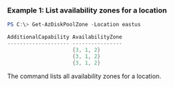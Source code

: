 ### Example 1: List availability zones for a location
```powershell
PS C:\> Get-AzDiskPoolZone -Location eastus

AdditionalCapability AvailabilityZone
-------------------- ----------------
                     {3, 1, 2}
                     {3, 1, 2}
                     {3, 1, 2}
```

The command lists all availability zones for a location.
